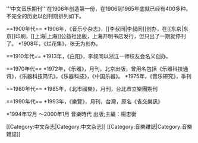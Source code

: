 '''中文音乐期刊'''在1906年创造第一份，在1906到1965年底就已经有400多种。不完全的历史以创刊期排列如下。

==1900年代==
*1906年，《音乐小杂志》，[[李叔同|李叔同]]创办，在[[东京|东京]]印刷，[[上海|上海]]公益社出版，上海开明书店发行，但只出了一期就停刊了。
*1908年，《烂花集》，张无为创办。

==1910年代==
*1913年，《白阳》，李叔同以浙江一师校友会名义创办。

==1970年代==
*1972年，《乐器》，月刊，北京出版，曾用名包括《乐器科技通讯》，《乐器科技简讯》，《乐器科技》，《中国乐器》。
*1975年，《音乐研究》，季刊

==1980年代==
*1985年，《北市國樂》，月刊，台北市立樂團期刊

==1990年代==
*1993年，《樂覽》，月刊，台灣，原名《省交樂訊》
 
*1994年12月 ～2000年1月 音樂時代  出版;主編：楊忠衡 


[[Category:中文杂志|Category:中文杂志]]
[[Category:音樂雜誌|Category:音樂雜誌]]